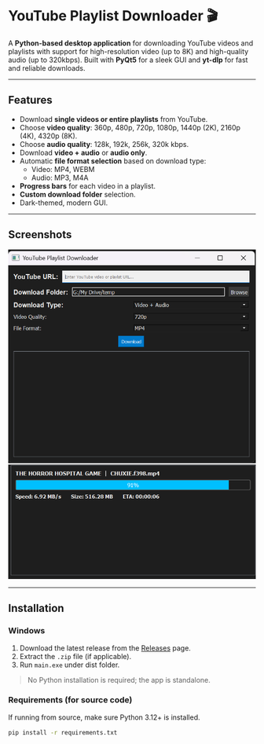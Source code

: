 # YouTube Playlist Downloader 🎬

A **Python-based desktop application** for downloading YouTube videos and playlists with support for high-resolution video (up to 8K) and high-quality audio (up to 320kbps). Built with **PyQt5** for a sleek GUI and **yt-dlp** for fast and reliable downloads.

---

## Features

- Download **single videos or entire playlists** from YouTube.
- Choose **video quality**: 360p, 480p, 720p, 1080p, 1440p (2K), 2160p (4K), 4320p (8K).  
- Choose **audio quality**: 128k, 192k, 256k, 320k kbps.
- Download **video + audio** or **audio only**.
- Automatic **file format selection** based on download type:
  - Video: MP4, WEBM  
  - Audio: MP3, M4A
- **Progress bars** for each video in a playlist.
- **Custom download folder** selection.
- Dark-themed, modern GUI.

---

## Screenshots

![App Screenshot](https://github.com/yashsaxena15/YouTube-Video-Playlist-Downloader/blob/master/YouTubeDownloader/assets/screenshot.png)  
![App Screenshot](https://github.com/yashsaxena15/YouTube-Video-Playlist-Downloader/blob/master/YouTubeDownloader/assets/screenshot3.png)


---

## Installation

### Windows

1. Download the latest release from the [Releases]([https://github.com/yashsaxena15/YouTube-Video-Playlist-Downloader/releases/tag/v1.0.0]) page.  
2. Extract the `.zip` file (if applicable).  
3. Run `main.exe` under dist folder.  

> No Python installation is required; the app is standalone.

### Requirements (for source code)

If running from source, make sure Python 3.12+ is installed.

```bash
pip install -r requirements.txt
